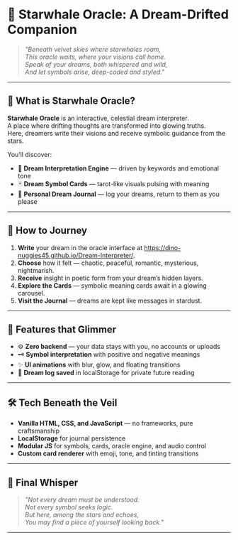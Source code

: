 # 🌌 Starwhale Oracle: A Dream-Drifted Companion

> *"Beneath velvet skies where starwhales roam,*  
> *This oracle waits, where your visions call home.*  
> *Speak of your dreams, both whispered and wild,*  
> *And let symbols arise, deep-coded and styled."*

---

## 🌙 What is Starwhale Oracle?

**Starwhale Oracle** is an interactive, celestial dream interpreter.  
A place where drifting thoughts are transformed into glowing truths.  
Here, dreamers write their visions and receive symbolic guidance from the stars.

You’ll discover:

- 🔮 **Dream Interpretation Engine** — driven by keywords and emotional tone
- 🃏 **Dream Symbol Cards** — tarot-like visuals pulsing with meaning
- 📖 **Personal Dream Journal** — log your dreams, return to them as you please

---

## 🌊 How to Journey

1. **Write** your dream in the oracle interface at https://dino-nuggies45.github.io/Dream-Interpreter/.
2. **Choose** how it felt — chaotic, peaceful, romantic, mysterious, nightmarish.
3. **Receive** insight in poetic form from your dream’s hidden layers.
4. **Explore the Cards** — symbolic meaning cards await in a glowing carousel.
5. **Visit the Journal** — dreams are kept like messages in stardust.

---

## 🧩 Features that Glimmer

- ⚙️ **Zero backend** — your data stays with you, no accounts or uploads
- 🗝️ **Symbol interpretation** with positive and negative meanings
- ✨ **UI animations** with blur, glow, and floating transitions
- 💾 **Dream log saved** in localStorage for private future reading

---

## 🛠️ Tech Beneath the Veil

- **Vanilla HTML, CSS, and JavaScript** — no frameworks, pure craftsmanship
- **LocalStorage** for journal persistence
- **Modular JS** for symbols, cards, oracle engine, and audio control
- **Custom card renderer** with emoji, tone, and tinting transitions

---

## 🐋 Final Whisper

> *"Not every dream must be understood.*  
> *Not every symbol seeks logic.*  
> *But here, among the stars and echoes,*  
> *You may find a piece of yourself looking back."*

---
